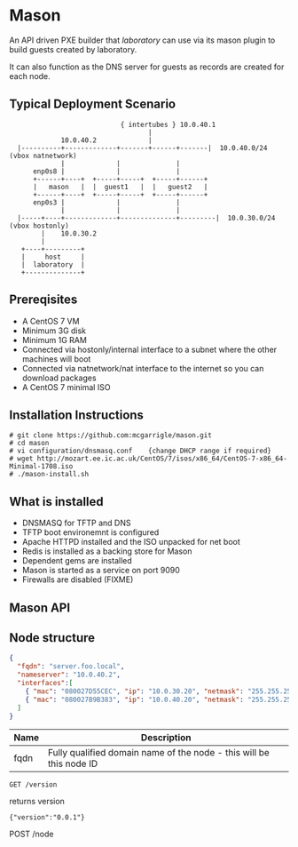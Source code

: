 Mason
=====

An API driven PXE builder that _laboratory_ can use via its mason plugin to
build guests created by laboratory.

It can also function as the DNS server for guests as records are created for each node.

Typical Deployment Scenario
---------------------------

```
                            { intertubes } 10.0.40.1
                                   |
             10.0.40.2             |
  |----------+-------------+-------+------+-------|  10.0.40.0/24 (vbox natnetwork)
             |             |              |
      enp0s8 |             |              |
      +------+----+  +-----+-----+  +-----+------+
      |   mason   |  |  guest1   |  |   guest2   |
      +------+----+  +-----+-----+  +-----+------+
      enp0s3 |             |              |
             |             |              |
  |-----+----+-------------+--------------+---------|  10.0.30.0/24 (vbox hostonly)
        |    10.0.30.2
        |
   +----+---------+
   |     host     |
   |  laboratory  |
   +--------------+
```

Prereqisites
------------

* A CentOS 7 VM 
* Minimum 3G disk
* Minimum 1G RAM
* Connected via hostonly/internal interface to a subnet where the other machines will boot
* Connected via natnetwork/nat interface to the internet so you can download packages 
* A CentOS 7 minimal ISO

Installation Instructions
-------------------------

```
# git clone https://github.com:mcgarrigle/mason.git 
# cd mason
# vi configuration/dnsmasq.conf    {change DHCP range if required}
# wget http://mozart.ee.ic.ac.uk/CentOS/7/isos/x86_64/CentOS-7-x86_64-Minimal-1708.iso
# ./mason-install.sh
```

What is installed
-----------------
* DNSMASQ for TFTP and DNS
* TFTP boot environemnt is configured
* Apache HTTPD installed and the ISO unpacked for net boot
* Redis is installed as a backing store for Mason
* Dependent gems are installed
* Mason is started as a service on port 9090
* Firewalls are disabled (FIXME)

Mason API
---------

Node structure
--------------
```json
{
  "fqdn": "server.foo.local",
  "nameserver": "10.0.40.2",
  "interfaces":[
    { "mac": "080027D55CEC", "ip": "10.0.30.20", "netmask": "255.255.255.0" },
    { "mac": "080027B9B383", "ip": "10.0.40.20", "netmask": "255.255.255.0", "gateway": "10.0.40.1" }
  ]
}
```
| Name       | Description                                                        |
|------------|--------------------------------------------------------------------|
| fqdn       | Fully qualified domain name of the node - this will be this node ID|
```
GET /version
```
returns version

```
{"version":"0.0.1"}
```
POST /node



